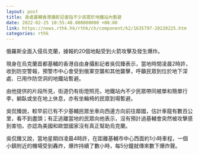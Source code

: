 ```yaml
---
layout: post
title: 身處基輔香港攝影記者指不少民眾於地鐵站內暫避
date: 2022-02-25 10:55:48.000000000 +08:00
link: https://news.rthk.hk/rthk/ch/component/k2/1635797-20220225.htm
categories: rthk
---
```


俄羅斯全面入侵烏克蘭，據報約20個地點受到火箭攻擊及發生爆炸。

現身在烏克蘭首都基輔的香港自由身攝影記者吳侃臻表示，當地時間凌晨2時許，收到防空警報，預警市中心會受到俄軍空襲和其他襲擊，呼籲民眾到位於地下深處、已用作防空洞的地鐵站暫避。

由他提供的片段所見，街道仍有街燈照亮，地鐵站內不少民眾帶同被單和簡單行李，躺臥或坐在地上休息，亦有坐輪椅的民眾到場暫避。

吳侃臻說，較早前已有不少基輔民眾坐車向西邊方向前往鄰國，估計車龍有數百公里，看不到盡頭；有正逃離當地的民眾向他表示，沒有預計過基輔會突然被攻擊感到害怕，亦認為美國和歐盟國家沒有真正幫助烏克蘭。

吳侃臻又說，當地星期四凌晨4時許，在距離基輔市中心西面約1小時車程，一個小鎮附近的機場受到轟炸，爆炸持續了數小時，每5分鐘就傳來數下爆炸聲。
